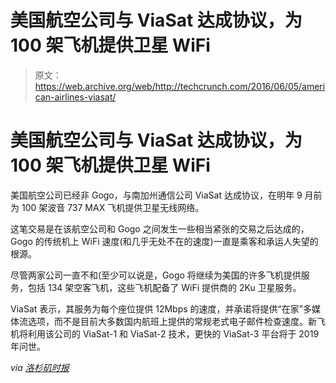 # 美国航空公司与 ViaSat 达成协议，为 100 架飞机提供卫星 WiFi 

> 原文：<https://web.archive.org/web/http://techcrunch.com/2016/06/05/american-airlines-viasat/>

# 美国航空公司与 ViaSat 达成协议，为 100 架飞机提供卫星 WiFi

美国航空公司已经非 Gogo，与南加州通信公司 ViaSat 达成协议，在明年 9 月前为 100 架波音 737 MAX 飞机提供卫星无线网络。

这笔交易是在该航空公司和 Gogo 之间发生一些相当紧张的交易之后达成的，Gogo 的传统机上 WiFi 速度(和几乎无处不在的速度)一直是乘客和承运人失望的根源。

尽管两家公司一直不和(至少可以说是，Gogo 将继续为美国的许多飞机提供服务，包括 134 架空客飞机，这些飞机配备了 WiFi 提供商的 2Ku 卫星服务。

ViaSat 表示，其服务为每个座位提供 12Mbps 的速度，并承诺将提供“在家”多媒体流选项，而不是目前大多数国内航班上提供的常规老式电子邮件检查速度。新飞机将利用该公司的 ViaSat-1 和 ViaSat-2 技术，更快的 ViaSat-3 平台将于 2019 年问世。

*via [洛杉矶时报](https://web.archive.org/web/20230130232252/http://www.latimes.com/business/la-fi-viasat-20160603-snap-story.html)*